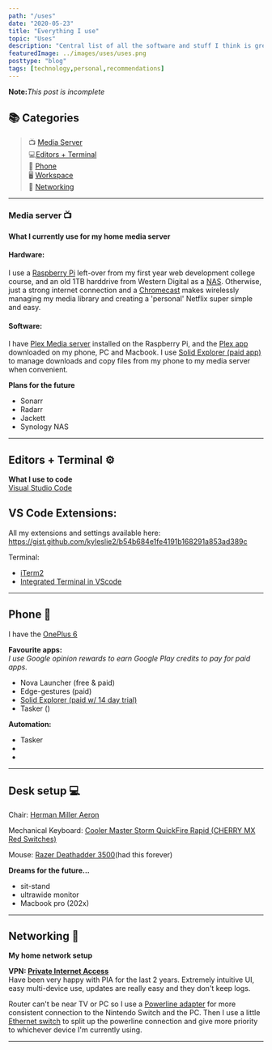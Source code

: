 ```yaml
---
path: "/uses"
date: "2020-05-23"
title: "Everything I use"
topic: "Uses"
description: "Central list of all the software and stuff I think is great"
featuredImage: ../images/uses/uses.png
posttype: "blog"
tags: [technology,personal,recommendations]
---
```

**Note:**_This post is incomplete_

## 📚 Categories

>   📺 [Media Server](#media-server-)  
>   💻[Editors + Terminal](#editors-+-terminal-)  
>   📲 [Phone](#phone-)  
>   🖥 [Workspace](#workspace-)  
>   📡 [Networking](#networking-)  

---

### Media server 📺
**What I currently use for my home media server**

#### Hardware:
I use a [Raspberry Pi](https://www.raspberrypi.org/) left-over from my first year web development college course, and an old 1TB harddrive from Western Digital as a [NAS](https://pimylifeup.com/raspberry-pi-nas/). Otherwise, just a strong internet connection and a [Chromecast](https://store.google.com/ca/product/chromecast) makes wirelessly managing my media library and creating a 'personal' Netflix super simple and easy.

#### Software:
I have [Plex Media server](https://www.plex.tv/en-ca/media-server-downloads/) installed on the Raspberry Pi, and the [Plex app](https://www.plex.tv/en-ca/media-server-downloads/#plex-app) downloaded on my phone, PC and Macbook. I use [Solid Explorer (paid app)](https://play.google.com/store/apps/details?id=pl.solidexplorer2&hl=en_CA) to manage downloads and copy files from my phone to my media server when convenient.

**Plans for the future**
- Sonarr
- Radarr
- Jackett
- Synology NAS


---

## Editors + Terminal ⚙
**What I use to code**  
[Visual Studio Code](https://code.visualstudio.com/)

VS Code Extensions:  
- 

All my extensions and settings available here:  
https://gist.github.com/kyleslie2/b54b684e1fe4191b168291a853ad389c

Terminal:
- [iTerm2](https://www.iterm2.com/)
- [Integrated Terminal in VScode](https://code.visualstudio.com/docs/editor/integrated-terminal)


---

## Phone 📲 
I have the [OnePlus 6](https://www.oneplus.com/ca_en/6)

**Favourite apps:**  
_I use Google opinion rewards to earn Google Play credits to pay for paid apps._
- Nova Launcher (free & paid)
- Edge-gestures (paid)
- [Solid Explorer (paid w/ 14 day trial)](https://play.google.com/store/apps/details?id=pl.solidexplorer2&hl=en_CA)
- Tasker ()

**Automation:**
- Tasker
- 
- 

---

## Desk setup 💻
Chair: [Herman Miller Aeron](https://www.hermanmiller.com/products/seating/office-chairs/aeron-chairs/)

Mechanical Keyboard: [Cooler Master Storm QuickFire Rapid (CHERRY MX Red Switches)](https://www.coolermaster.com/catalog/peripheral/keyboards/quick-fire-rapid/)

Mouse: [Razer Deathadder 3500](https://www.amazon.ca/Razer-Deathadder-Precision-Infrared-Version/dp/B00D8ZDNCQ)(had this forever)

**Dreams for the future...**
- sit-stand
- ultrawide monitor
- Macbook pro (202x)

---

## Networking 📡
**My home network setup**

**VPN: [Private Internet Access](https://www.privateinternetaccess.com/)**  
Have been very happy with PIA for the last 2 years. Extremely intuitive UI, easy multi-device use, updates are really easy and they don't keep logs.


Router can't be near TV or PC so I use a [Powerline adapter](https://www.amazon.ca/Powerline-Network-Adapters/b?ie=UTF8&node=3312820011) for more consistent connection to the Nintendo Switch and the PC. Then I use a little [Ethernet switch](https://www.amazon.ca/TP-Link-TL-SF1005D-5-port-100Mbps-Desktop/dp/B000FNFSPY/ref=sr_1_12?fst=as%3Aoff&qid=1590843592&refinements=p_n_feature_two_browse-bin%3A7322393011&rnid=7322391011&s=electronics&sr=1-12) to split up the powerline connection and give more priority to whichever device I'm currently using.

---



